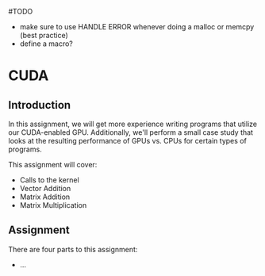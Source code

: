#TODO 
* make sure to use HANDLE ERROR whenever doing a malloc or memcpy (best practice)
* define a macro?

# CUDA

## Introduction
In this assignment, we will get more experience writing programs that utilize our CUDA-enabled GPU. Additionally, we'll perform a small case study that looks at the resulting performance of GPUs vs. CPUs for certain types of programs. 

This assignment will cover:
* Calls to the kernel
* Vector Addition
* Matrix Addition
* Matrix Multiplication

## Assignment
There are four parts to this assignment:
* ...


